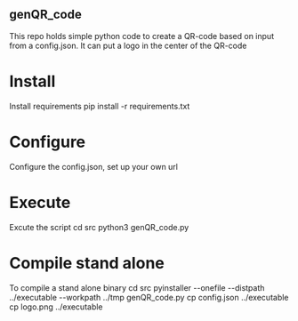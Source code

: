 ## genQR_code
This repo holds simple python code to create a QR-code based on input from a config.json. It can put a logo in the center of the QR-code

# Install
Install requirements
  pip install -r requirements.txt

# Configure
Configure the config.json, set up your own url

# Execute
Excute the script
  cd src
  python3 genQR_code.py

# Compile stand alone
To compile a stand alone binary
  cd src
  pyinstaller --onefile --distpath ../executable --workpath ../tmp genQR_code.py
  cp config.json ../executable
  cp logo.png ../executable
